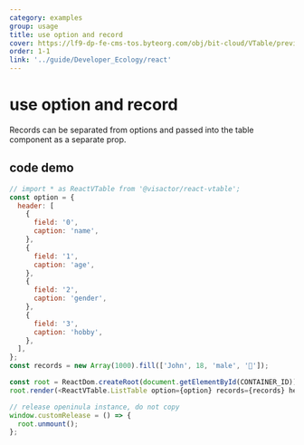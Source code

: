 ```yaml
---
category: examples
group: usage
title: use option and record
cover: https://lf9-dp-fe-cms-tos.byteorg.com/obj/bit-cloud/VTable/preview/react-default.png
order: 1-1
link: '../guide/Developer_Ecology/react'
---
```


# use option and record

Records can be separated from options and passed into the table component as a separate prop.

## code demo
```javascript livedemo template=vtable-react
// import * as ReactVTable from '@visactor/react-vtable';
const option = {
  header: [
    {
      field: '0',
      caption: 'name',
    },
    {
      field: '1',
      caption: 'age',
    },
    {
      field: '2',
      caption: 'gender',
    },
    {
      field: '3',
      caption: 'hobby',
    },
  ],
};
const records = new Array(1000).fill(['John', 18, 'male', '🏀']);

const root = ReactDom.createRoot(document.getElementById(CONTAINER_ID));
root.render(<ReactVTable.ListTable option={option} records={records} height={'500px'} />);

// release openinula instance, do not copy
window.customRelease = () => {
  root.unmount();
};
```
